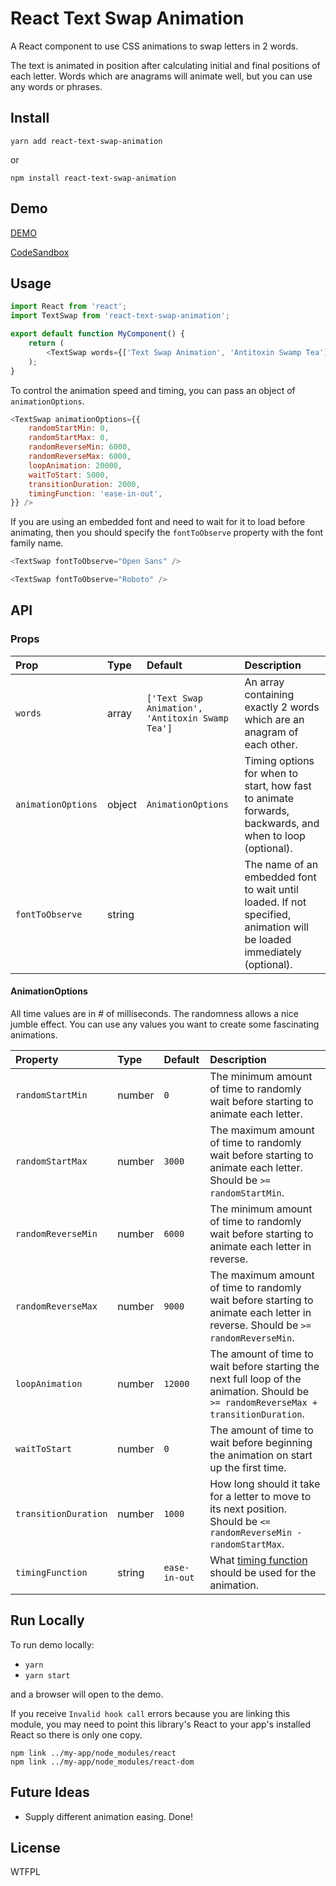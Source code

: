 React Text Swap Animation
====

A React component to use CSS animations to swap letters in 2 words.

The text is animated in position after calculating initial and final positions of each letter.  Words which are anagrams will animate well, but you can use any words or phrases.

Install
----

`yarn add react-text-swap-animation`

or

`npm install react-text-swap-animation`

Demo
----

[DEMO](https://xwdw2.csb.app/)

[CodeSandbox](https://codesandbox.io/s/react-text-swap-animation-demo-xwdw2)

Usage
----

```js
import React from 'react';
import TextSwap from 'react-text-swap-animation';

export default function MyComponent() {
    return (
        <TextSwap words={['Text Swap Animation', 'Antitoxin Swamp Tea']} />
    );
}
```

To control the animation speed and timing, you can pass an object of `animationOptions`.

```js
<TextSwap animationOptions={{
    randomStartMin: 0,
    randomStartMax: 0,
    randomReverseMin: 6000,
    randomReverseMax: 6000,
    loopAnimation: 20000,
    waitToStart: 5000,
    transitionDuration: 2000,
    timingFunction: 'ease-in-out',
}} />
```

If you are using an embedded font and need to wait for it to load before animating, 
then you should specify the `fontToObserve` property with the font family name.

```js
<TextSwap fontToObserve="Open Sans" />
```
```js
<TextSwap fontToObserve="Roboto" />
```

API
----

### Props

| Prop               | Type   | Default                                          | Description                                                                                                             |
| :----------------- | :----- |:-------------------------------------------------|:------------------------------------------------------------------------------------------------------------------------|
| `words`            | array  | `['Text Swap Animation', 'Antitoxin Swamp Tea']` | An array containing exactly 2 words which are an anagram of each other.                                                 |
| `animationOptions` | object | `AnimationOptions`                               | Timing options for when to start, how fast to animate forwards, backwards, and when to loop (optional).                 |
| `fontToObserve`    | string |                                                  | The name of an embedded font to wait until loaded.  If not specified, animation will be loaded immediately (optional).  |

#### AnimationOptions

All time values are in # of milliseconds.  The randomness allows a nice jumble effect.  You can use any values you want to create some fascinating animations.

| Property           | Type   | Default | Description                                                                                                                            |
| :------------------- | :----- | :------------ |:---------------------------------------------------------------------------------------------------------------------------------------|
| `randomStartMin`     | number | `0`           | The minimum amount of time to randomly wait before starting to animate each letter.                                                    |
| `randomStartMax`     | number | `3000`        | The maximum amount of time to randomly wait before starting to animate each letter. Should be `>= randomStartMin`.                     |
| `randomReverseMin`   | number | `6000`        | The minimum amount of time to randomly wait before starting to animate each letter in reverse.                                         |
| `randomReverseMax`   | number | `9000`        | The maximum amount of time to randomly wait before starting to animate each letter in reverse. Should be `>= randomReverseMin`.        |
| `loopAnimation`      | number | `12000`       | The amount of time to wait before starting the next full loop of the animation. Should be `>= randomReverseMax + transitionDuration`.  |
| `waitToStart`        | number | `0`           | The amount of time to wait before beginning the animation on start up the first time.                                                  |
| `transitionDuration` | number | `1000`        | How long should it take for a letter to move to its next position. Should be `<= randomReverseMin - randomStartMax`.                   |
| `timingFunction`     | string | `ease-in-out` | What [timing function](https://developer.mozilla.org/en-US/docs/Web/CSS/animation-timing-function) should be used for the animation.   |

Run Locally
----

To run demo locally:

- `yarn`
- `yarn start`

and a browser will open to the demo.

If you receive `Invalid hook call` errors because you are linking this module, you may need to point this library's React to your app's installed React so there is only one copy.

```
npm link ../my-app/node_modules/react
npm link ../my-app/node_modules/react-dom
```

Future Ideas
----

- Supply different animation easing. Done!


License
----

WTFPL
